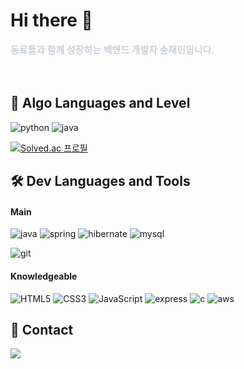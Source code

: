 # Hi there 👋
<div style="font-weight: 700; font-size: 15px; text-align: left; color: #c9d1d9;"> 동료들과 함께 성장하는 백엔드 개발자 송재민입니다. </div>
<br/>
<br/>

## 🌱 Algo Languages and Level

![python](https://img.shields.io/badge/Python-3776AB?style=for-the-badge&logo=python&logoColor=white)
![java](https://img.shields.io/badge/Java-ED8B00?style=for-the-badge&logo=openjdk&logoColor=white)

[![Solved.ac 프로필](http://mazassumnida.wtf/api/v2/generate_badge?boj=jeli01)](https://solved.ac/jeli01)


## 🛠 Dev Languages and Tools

#### Main
![java](https://img.shields.io/badge/Java-ED8B00?style=for-the-badge&logo=openjdk&logoColor=white)
![spring](https://img.shields.io/badge/Spring-6DB33F?style=for-the-badge&logo=spring&logoColor=white)
![hibernate](https://img.shields.io/badge/Hibernate-59666C?style=for-the-badge&logo=Hibernate&logoColor=white)
![mysql](https://img.shields.io/badge/MySQL-00000F?style=for-the-badge&logo=mysql&logoColor=white)

![git](https://img.shields.io/badge/GIT-E44C30?style=for-the-badge&logo=git&logoColor=white)

#### Knowledgeable
![HTML5](https://img.shields.io/badge/html5-%23E34F26.svg?style=for-the-badge&logo=html5&logoColor=white)
![CSS3](https://img.shields.io/badge/css3-%231572B6.svg?style=for-the-badge&logo=css3&logoColor=white)
![JavaScript](https://img.shields.io/badge/javascript-%23323330.svg?style=for-the-badge&logo=javascript&logoColor=%23F7DF1E)
![express](https://img.shields.io/badge/Express.js-404D59?style=for-the-badge)
![c](https://img.shields.io/badge/C-00599C?style=for-the-badge&logo=c&logoColor=white)
![aws](https://img.shields.io/badge/Amazon_AWS-FF9900?style=for-the-badge&logo=amazonaws&logoColor=white)


## 💬 Contact
<a href="https://www.instagram.com/songjaemin178/">
<img src="https://img.shields.io/badge/Instagram-E4405F?style=for-the-badge&logo=Instagram&logoColor=white">
</a>

<!--
**jeli01/jeli01** is a ✨ _special_ ✨ repository because its `README.md` (this file) appears on your GitHub profile.

Here are some ideas to get you started:

- 🔭 I’m currently working on ...
- 🌱 I’m currently learning ...
- 👯 I’m looking to collaborate on ...
- 🤔 I’m looking for help with ...
- 💬 Ask me about ...
- 📫 How to reach me: ...
- 😄 Pronouns: ...
- ⚡ Fun fact: ...
-->
